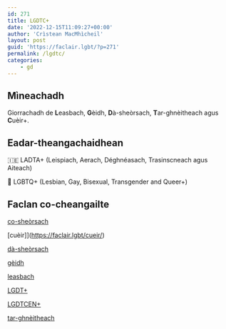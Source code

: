 ```yaml
---
id: 271
title: LGDTC+
date: '2022-12-15T11:09:27+00:00'
author: 'Crìstean MacMhìcheil'
layout: post
guid: 'https://faclair.lgbt/?p=271'
permalink: /lgdtc/
categories:
    - gd
---
```


## Mìneachadh

Giorrachadh de **L**easbach, **G**èidh, **D**à-sheòrsach, **T**ar-ghnèitheach agus **C**uèir+.

## Eadar-theangachaidhean

&#x1f1ee;&#x1f1ea; LADTA+ (Leispiach, Aerach, Déghnéasach, Trasinscneach agus Aiteach)

&#x1f3f4;&#xe0067;&#xe0062;&#xe0065;&#xe006e;&#xe0067;&#xe007f; LGBTQ+ (Lesbian, Gay, Bisexual, Transgender and Queer+)

## Faclan co-cheangailte

[co-sheòrsach](https://faclair.lgbt/co-sheorsach/)

[cuèir]](https://faclair.lgbt/cueir/)

[dà-sheòrsach](https://faclair.lgbt/da-sheorsach/)

[gèidh](https://faclair.lgbt/geidh/)

[leasbach](https://faclair.lgbt/leasbach/)

[LGDT+](https://faclair.lgbt/lgdt/)

[LGDTCEN+](https://faclair.lgbt/lgdtcen/)

[tar-ghnèitheach](https://faclair.lgbt/tar-ghnèitheach/)